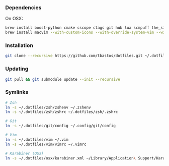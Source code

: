 ### Dependencies

On OSX:
```zsh
brew install boost-python cmake cscope ctags git hub lua scmpuff the_silver_searcher
brew install macvim --with-custom-icons --with-override-system-vim --with-lua --with-cscope --HEAD
```

### Installation

```zsh
git clone --recursive https://github.com/tbastos/dotfiles.git ~/.dotfiles
```

### Updating

```zsh
git pull && git submodule update --init --recursive
```

### Symlinks

```zsh
# Zsh
ln -s ~/.dotfiles/zsh/zshenv ~/.zshenv
ln -s ~/.dotfiles/zsh/zshrc ~/.dotfiles/zsh/.zshrc

# Git
ln -s ~/.dotfiles/git/config ~/.config/git/config

# Vim
ln -s ~/.dotfiles/vim ~/.vim
ln -s ~/.dotfiles/vim/vimrc ~/.vimrc

# Karabiner (OSX)
ln -s ~/.dotfiles/osx/karabiner.xml ~/Library/Application\ Support/Karabiner/private.xml
```

